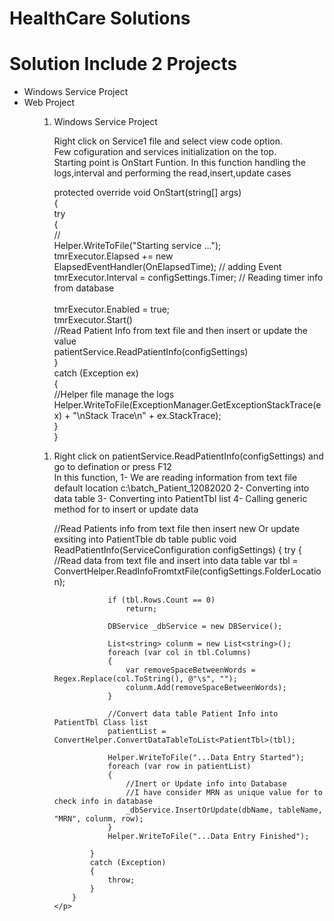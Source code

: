 # HealthCare Solutions

# Solution Include 2 Projects

<ul>
  <li>Windows Service Project</li>
  <li>Web Project</li>
<ul>
  
  
 <ol>
  <li>
    Windows Service Project
    
   Right click on Service1 file and select view code option.<br>
   Few cofiguration and services initialization on the top.<br>
   Starting point is OnStart Funtion. In this function handling the logs,interval and performing the read,insert,update cases <br>
  
  </li>
  
   <p>
       protected override void OnStart(string[] args)<br>
       {<br>
          try<br>
          {<br>
              //<br>
              Helper.WriteToFile("Starting service ...");<br>
              tmrExecutor.Elapsed += new ElapsedEventHandler(OnElapsedTime); // adding Event<br>
              tmrExecutor.Interval = configSettings.Timer; // Reading timer info from database<br><br>
              tmrExecutor.Enabled = true;<br>
              tmrExecutor.Start()<br>
              //Read Patient Info from text file and then insert or update the value<br>
              patientService.ReadPatientInfo(configSettings)<br>
          }<br>
          catch (Exception ex)<br>
          {<br>
              //Helper file manage the logs<br>
              Helper.WriteToFile(ExceptionManager.GetExceptionStackTrace(ex) + "\nStack Trace\n" + ex.StackTrace);<br>
          }<br>
        }<br>
   </p>
 
 
 </ol>
 <ol>
    <li>
    Right click on patientService.ReadPatientInfo(configSettings) and go to defination or press F12
   </li>
    In this function, 
    1- We are reading information from text file default location c:\batch_Patient_12082020
    2- Converting into data table
    3- Converting into PatientTbl list
    4- Calling generic method for to insert or update data
 
   <p>
       //Read Patients info from text file then insert new Or update exsiting into PatientTble db table
        public void ReadPatientInfo(ServiceConfiguration configSettings)
        {
            try
            {
                //Read data from text file and insert into data table
                var tbl = ConvertHelper.ReadInfoFromtxtFile(configSettings.FolderLocation);

                if (tbl.Rows.Count == 0)
                    return;

                DBService _dbService = new DBService();

                List<string> colunm = new List<string>();
                foreach (var col in tbl.Columns)
                {
                    var removeSpaceBetweenWords = Regex.Replace(col.ToString(), @"\s", "");
                    colunm.Add(removeSpaceBetweenWords);
                }

                //Convert data table Patient Info into PatientTbl Class list
                patientList = ConvertHelper.ConvertDataTableToList<PatientTbl>(tbl);

                Helper.WriteToFile("...Data Entry Started");
                foreach (var row in patientList)
                {
                    //Inert or Update info into Database
                    //I have consider MRN as unique value for to check info in database
                    _dbService.InsertOrUpdate(dbName, tableName, "MRN", colunm, row);
                }
                Helper.WriteToFile("...Data Entry Finished");

            }
            catch (Exception)
            {
                throw;
            }
        }
    </p>
  </ol>
  




